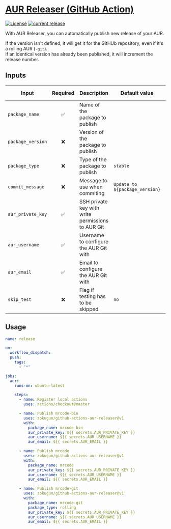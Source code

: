 [AUR Releaser (GitHub Action)](https://github.com/zokugun/github-actions-aur-releaser)
======================================================================================

[![License](https://img.shields.io/badge/license-MIT-blue.svg)](https://github.com/zokugun/github-actions-aur-releaser/blob/master/LICENSE)
[![current release](https://img.shields.io/github/release/zokugun/github-actions-aur-releaser.svg?colorB=green)](https://github.com/zokugun/github-actions-aur-releaser/releases)

With AUR Releaser, you can automatically publish new release of your AUR.

If the version isn't defined, it will get it for the GitHUb repository, even if it's a rolling AUR (`-git`).<br />
If an identical version has already been published, it will increment the release number.

Inputs
------

| Input             | Required | Description                                       | Default value                  | Possible values     |
| ----------------- | :------: | ------------------------------------------------- | ------------------------------ | ------------------- |
| `package_name`    |    ✅    | Name of the package to publish                    |                                |                     |
| `package_version` |    ❌    | Version of the package to publish                 |                                |                     |
| `package_type`    |    ❌    | Type of the package to publish                    | `stable`                       | `rolling`, `stable` |
| `commit_message`  |    ❌    | Message to use when commiting                     | `Update to ${package_version}` |                     |
| `aur_private_key` |    ✅    | SSH private key with write permissions to AUR Git |                                |                     |
| `aur_username`    |    ✅    | Username to configure the AUR Git with            |                                |                     |
| `aur_email`       |    ✅    | Email to configure the AUR Git with               |                                |                     |
| `skip_test`       |    ❌    | Flag if testing has to be skipped                 | `no`                           | `no`, `yes`         |

Usage
-----

```yaml
name: release

on:
  workflow_dispatch:
  push:
    tags:
      - "*"

jobs:
  aur:
    runs-on: ubuntu-latest

    steps:
      - name: Register local actions
        uses: actions/checkout@master

      - name: Publish mrcode-bin
        uses: zokugun/github-actions-aur-releaser@v1
        with:
          package_name: mrcode-bin
          aur_private_key: ${{ secrets.AUR_PRIVATE_KEY }}
          aur_username: ${{ secrets.AUR_USERNAME }}
          aur_email: ${{ secrets.AUR_EMAIL }}

      - name: Publish mrcode
        uses: zokugun/github-actions-aur-releaser@v1
        with:
          package_name: mrcode
          aur_private_key: ${{ secrets.AUR_PRIVATE_KEY }}
          aur_username: ${{ secrets.AUR_USERNAME }}
          aur_email: ${{ secrets.AUR_EMAIL }}

      - name: Publish mrcode-git
        uses: zokugun/github-actions-aur-releaser@v1
        with:
          package_name: mrcode-git
          package_type: rolling
          aur_private_key: ${{ secrets.AUR_PRIVATE_KEY }}
          aur_username: ${{ secrets.AUR_USERNAME }}
          aur_email: ${{ secrets.AUR_EMAIL }}

```
